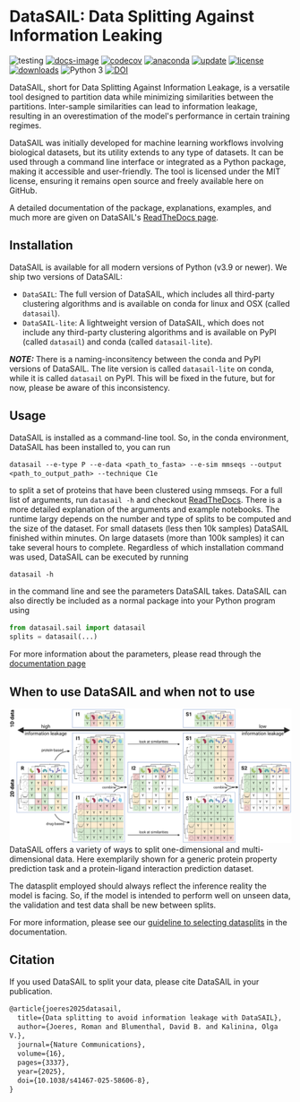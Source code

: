 # DataSAIL: Data Splitting Against Information Leaking 

![testing](https://github.com/kalininalab/glyles/actions/workflows/test.yaml/badge.svg)
[![docs-image](https://readthedocs.org/projects/glyles/badge/?version=latest)](https://datasail.readthedocs.io/en/latest/index.html)
[![codecov](https://codecov.io/gh/kalininalab/DataSAIL/branch/main/graph/badge.svg)](https://codecov.io/gh/kalininalab/DataSAIL)
[![anaconda](https://anaconda.org/kalininalab/datasail/badges/version.svg)](https://anaconda.org/kalininalab/datasail)
[![update](https://anaconda.org/kalininalab/datasail/badges/latest_release_date.svg)](https://anaconda.org/kalininalab/datasail)
[![license](https://anaconda.org/kalininalab/datasail/badges/license.svg)](https://anaconda.org/kalininalab/datasail)
[![downloads](https://anaconda.org/kalininalab/datasail/badges/downloads.svg)](https://anaconda.org/kalininalab/datasail)
![Python 3](https://img.shields.io/badge/python-3-blue.svg)
[![DOI](https://zenodo.org/badge/598109632.svg)](https://doi.org/10.5281/zenodo.13938602)

DataSAIL, short for Data Splitting Against Information Leakage, is a versatile tool designed to partition data while 
minimizing similarities between the partitions. Inter-sample similarities can lead to information leakage, resulting 
in an overestimation of the model's performance in certain training regimes.

DataSAIL was initially developed for machine learning workflows involving biological datasets, but its utility extends to
any type of datasets. It can be used through a command line interface or integrated as a Python package, making it
accessible and user-friendly. The tool is licensed under the MIT license, ensuring it remains open source and freely
available here on GitHub.

A detailed documentation of the package, explanations, examples, and much more are given on DataSAIL's [ReadTheDocs page](https://datasail.readthedocs.io/en/latest/index.html). 

## Installation

DataSAIL is available for all modern versions of Python (v3.9 or newer). We ship two versions of DataSAIL:
- `DataSAIL`: The full version of DataSAIL, which includes all third-party clustering algorithms and is available on conda for linux and OSX (called `datasail`).
- `DataSAIL-lite`: A lightweight version of DataSAIL, which does not include any third-party clustering algorithms and is available on PyPI (called `datasail`) and conda (called `datasail-lite`).

**_NOTE:_** There is a naming-inconsitency between the conda and PyPI versions of DataSAIL. The lite version is called `datasail-lite` on conda, while it is called `datasail` on PyPI. This will be fixed in the future, but for now, please be aware of this inconsistency.

## Usage

DataSAIL is installed as a command-line tool. So, in the conda environment, DataSAIL has been installed to, you can run 

````shell
datasail --e-type P --e-data <path_to_fasta> --e-sim mmseqs --output <path_to_output_path> --technique C1e
````

to split a set of proteins that have been clustered using mmseqs. For a full list of arguments, run `datasail -h` and checkout [ReadTheDocs](https://datasail.readthedocs.io/). There is a more detailed explanation of the arguments and example notebooks. The runtime largy depends on the number and type of splits to be computed and the size of the dataset. For small datasets (less then 10k samples) DataSAIL finished within minutes. On large datasets (more than 100k samples) it can take several hours to complete.
Regardless of which installation command was used, DataSAIL can be executed by running

````shell
datasail -h
````

in the command line and see the parameters DataSAIL takes. DataSAIL can also directly be included as a normal package into your Python program using

````python
from datasail.sail import datasail
splits = datasail(...)
````

For more information about the parameters, please read through the [documentation page]()

## When to use DataSAIL and when not to use

![splits](docs/imgs/phylOverview_splits.png)
DataSAIL offers a variety of ways to split one-dimensional and multi-dimensional data. Here exemplarily shown for a generic protein property prediction task and a protein-ligand interaction prediction dataset.

The datasplit employed should always reflect the inference reality the model is facing. So, if the model is intended to perform well on unseen data, the validation and test data shall be new between splits.

For more information, please see our [guideline to selecting datasplits]() in the documentation.

## Citation

If you used DataSAIL to split your data, please cite DataSAIL in your publication.
````
@article{joeres2025datasail,
  title={Data splitting to avoid information leakage with DataSAIL},
  author={Joeres, Roman and Blumenthal, David B. and Kalinina, Olga V.},
  journal={Nature Communications},
  volume={16},
  pages={3337},
  year={2025},
  doi={10.1038/s41467-025-58606-8},
}
````
